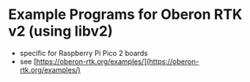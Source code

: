 # Example Programs for Oberon RTK v2 (using libv2)

* specific for Raspberry Pi Pico 2 boards
* see [https://oberon-rtk.org/examples/](https://oberon-rtk.org/examples/)
